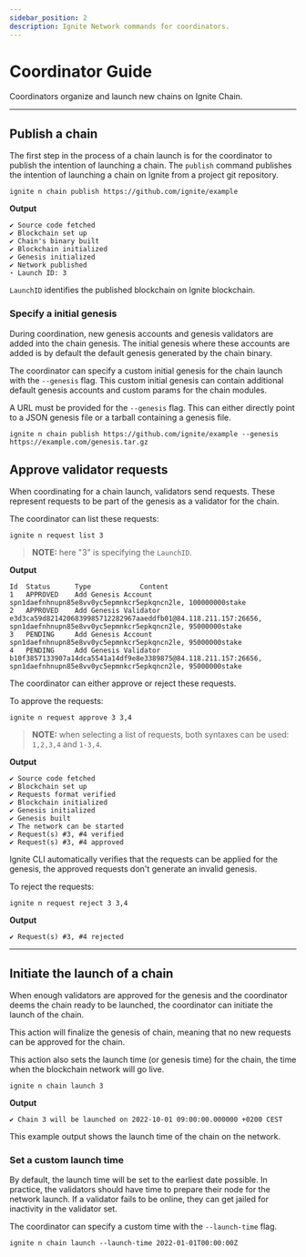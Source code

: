 ```yaml
---
sidebar_position: 2
description: Ignite Network commands for coordinators.
---
```


# Coordinator Guide

Coordinators organize and launch new chains on Ignite Chain.

---

## Publish a chain

The first step in the process of a chain launch is for the coordinator to publish the intention of launching a chain.
The `publish` command publishes the intention of launching a chain on Ignite from a project git repository.

```shell
ignite n chain publish https://github.com/ignite/example
```

**Output**

```
✔ Source code fetched
✔ Blockchain set up
✔ Chain's binary built
✔ Blockchain initialized
✔ Genesis initialized
✔ Network published
⋆ Launch ID: 3
```

`LaunchID` identifies the published blockchain on Ignite blockchain.

### Specify a initial genesis

During coordination, new genesis accounts and genesis validators are added into the chain genesis.
The initial genesis where these accounts are added is by default the default genesis generated by the chain binary.

The coordinator can specify a custom initial genesis for the chain launch with the `--genesis` flag. This custom initial genesis can contain additional default genesis accounts and custom params for the chain modules.

A URL must be provided for the `--genesis` flag. This can either directly point to a JSON genesis file or a tarball containing a genesis file.

```shell
ignite n chain publish https://github.com/ignite/example --genesis https://example.com/genesis.tar.gz
```

## Approve validator requests

When coordinating for a chain launch, validators send requests. These represent requests to be part of the genesis as a validator for the chain.

The coordinator can list these requests:

```
ignite n request list 3
```

> **NOTE:** here "3" is specifying the `LaunchID`.

**Output**

```
Id 	Status 		Type 			Content
1 	APPROVED 	Add Genesis Account 	spn1daefnhnupn85e8vv0yc5epmnkcr5epkqncn2le, 100000000stake
2 	APPROVED 	Add Genesis Validator 	e3d3ca59d8214206839985712282967aaeddfb01@84.118.211.157:26656, spn1daefnhnupn85e8vv0yc5epmnkcr5epkqncn2le, 95000000stake
3 	PENDING 	Add Genesis Account 	spn1daefnhnupn85e8vv0yc5epmnkcr5epkqncn2le, 95000000stake
4 	PENDING 	Add Genesis Validator 	b10f3857133907a14dca5541a14df9e8e3389875@84.118.211.157:26656, spn1daefnhnupn85e8vv0yc5epmnkcr5epkqncn2le, 95000000stake
```

The coordinator can either approve or reject these requests.

To approve the requests:

```
ignite n request approve 3 3,4
```

> **NOTE:** when selecting a list of requests, both syntaxes can be used: `1,2,3,4` and `1-3,4`.

**Output**

```
✔ Source code fetched
✔ Blockchain set up
✔ Requests format verified
✔ Blockchain initialized
✔ Genesis initialized
✔ Genesis built
✔ The network can be started
✔ Request(s) #3, #4 verified
✔ Request(s) #3, #4 approved
```

Ignite CLI automatically verifies that the requests can be applied for the genesis, the approved requests don't generate an invalid genesis.

To reject the requests:

```
ignite n request reject 3 3,4
```

**Output**

```
✔ Request(s) #3, #4 rejected
```

---

## Initiate the launch of a chain

When enough validators are approved for the genesis and the coordinator deems the chain ready to be launched, the coordinator can initiate the launch of the chain.

This action will finalize the genesis of chain, meaning that no new requests can be approved for the chain.

This action also sets the launch time (or genesis time) for the chain, the time when the blockchain network will go live.

```
ignite n chain launch 3
```

**Output**

```
✔ Chain 3 will be launched on 2022-10-01 09:00:00.000000 +0200 CEST
```

This example output shows the launch time of the chain on the network.

### Set a custom launch time

By default, the launch time will be set to the earliest date possible. In practice, the validators should have time to prepare their node for the network launch. If a validator fails to be online, they can get jailed for inactivity in the validator set.

The coordinator can specify a custom time with the `--launch-time` flag.

```
ignite n chain launch --launch-time 2022-01-01T00:00:00Z
```

